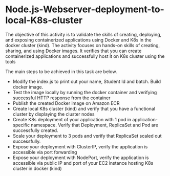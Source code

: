 # Node.js-Webserver-deployment-to-local-K8s-cluster

The objective of this activity is to validate the skills of creating, deploying, and exposing containerized applications using Docker and K8s in the docker cluster (kind). 
The activity focuses on hands-on skills of creating, sharing, and using Docker images. It verifies that you can create containerized applications and successfully host it on K8s cluster using the tools

The main steps to be achieved in this task are below. 
- Modify the index.js to print out your name, Student Id and batch. Build docker image. 
- Test the image locally by running the docker container and verifying successful HTTP response from the container 
- Publish the created Docker image on Amazon ECR
- Create local K8s cluster (kind) and verify that you have a functional cluster by displaying the cluster nodes
- Create K8s deployment of your application with 1 pod in application-specific namespace. Verify that Deployment, ReplicaSet and Pod are successfully created. 
- Scale your deployment to 3 pods and verify that ReplicaSet scaled out successfully. 
- Expose your deployment with ClusterIP, verify the application is accessible via port forwarding 
- Expose your deployment with NodePort, verify the application is accessible via public IP and port of your EC2 instance hosting K8s cluster in docker (kind)

